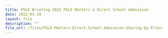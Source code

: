 ```yaml
---
title: PSLE Briefing 2022 PSLE Matters & Direct School Admission
date: 2022-01-29
layout: file
description: ""
file_url: /files/PSLE-Matters-Direct-School-Admission-Sharing-by-Principal.pdf
---
```

